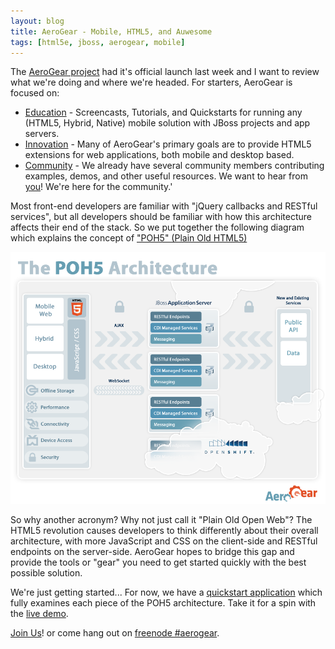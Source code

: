 ```yaml
---
layout: blog
title: AeroGear - Mobile, HTML5, and Auwesome
tags: [html5e, jboss, aerogear, mobile]
---
```


<p>
The <a href="http://www.jboss.org/aerogear">AeroGear project</a> had it's official launch last week and I want to review what we're doing and where we're headed. For starters, AeroGear is focused on:
  <ul>
    <li><a href="https://community.jboss.org/wiki/AeroGearServerSideResources">Education</a> - Screencasts, Tutorials, and Quickstarts for running any (HTML5, Hybrid, Native) mobile solution with JBoss projects and app servers.</li>
    <li><a href="https://community.jboss.org/wiki/AeroGearHTML5ExtensionConcepts">Innovation</a> - Many of AeroGear's primary goals are to provide HTML5 extensions for web applications, both mobile and desktop based.</li>
    <li><a href="https://community.jboss.org/wiki/ContributingToAeroGear">Community</a> - We already have several community members contributing examples, demos, and other useful resources. We want to hear from <a href="https://community.jboss.org/en/aerogear?view=discussions">you</a>! We're here for the community.'</li>
  </ul>
</p>
<p>
  Most front-end developers are familiar with "jQuery callbacks and RESTful services", but all developers should be familiar with how this architecture affects their end of the stack. So we put together the following diagram which explains the concept of <a href="https://community.jboss.org/wiki/POH5PlainOldHTML5Applications">"POH5" (Plain Old HTML5)</a>
</p>
<img src="/images/design/poh5.flow.expanded.png" alt="Poh5.Flow.Expanded" class="max-width-100">
<p>
So why another acronym? Why not just call it "Plain Old Open Web"? The HTML5 revolution causes developers to think differently about their overall architecture, with more JavaScript and CSS on the client-side and RESTful endpoints on the server-side. AeroGear hopes to bridge this gap and provide the tools or "gear" you need to get started quickly with the best possible solution.
</p>
<p>
We're just getting started... For now, we have a <a href="https://github.com/aerogear/as-quickstarts/tree/master/kitchensink-html5-mobile">quickstart application</a> which <a href"https://community.jboss.org/wiki/GetStartedWithHTML5MobileWebDevelopmentWithJBoss#Prerequisites">fully examines</a> each piece of the POH5 architecture. Take it for a spin with the <a href="http://poh5-aerogear.rhcloud.com/">live demo</a>.
</p>
<p>
<a href="https://community.jboss.org/en/aerogear?view=documents">Join Us</a>! or come hang out on <a href="irc://irc.freenode.net/aerogear">freenode #aerogear</a>.
</p>
